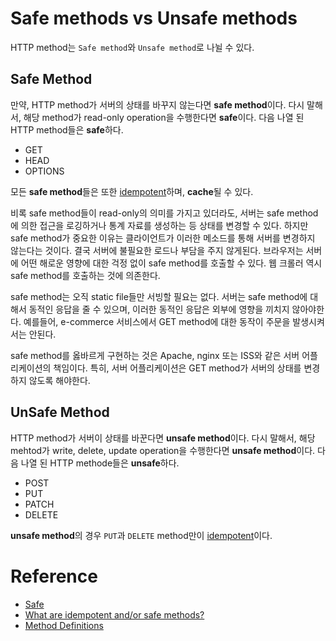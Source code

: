 # Safe methods vs Unsafe methods

HTTP method는 `Safe method`와 `Unsafe method`로 나뉠 수 있다. 

## Safe Method

만약, HTTP method가 서버의 상태를 바꾸지 않는다면 **safe method**이다. 다시 말해서, 해당 method가 read-only operation을 수행한다면 **safe**이다. 다음 나열 된 HTTP method들은 **safe**하다. 

* GET
* HEAD
* OPTIONS

모든 **safe method**들은 또한 [idempotent](./idempotent.md)하며, **cache**될 수 있다.  

비록 safe method들이 read-only의 의미를 가지고 있더라도, 서버는 safe method에 의한 접근을 로깅하거나 통계 자료를 생성하는 등 상태를 변경할 수 있다. 하지만 safe method가 중요한 이유는 클라이언트가 이러한 메소드를 통해 서버를 변경하지 않는다는 것이다. 결국 서버에 불필요한 로드나 부담을 주지 않게된다. 브라우저는 서버에 어떤 해로운 영향에 대한 걱정 없이 safe method를 호출할 수 있다. 웹 크롤러 역시 safe method를 호출하는 것에 의존한다.  

safe method는 오직 static file들만 서빙할 필요는 없다. 서버는 safe method에 대해서 동적인 응답을 줄 수 있으며, 이러한 동적인 응답은 외부에 영향을 끼치지 않아야한다. 예를들어, e-commerce 서비스에서 GET method에 대한 동작이 주문을 발생시켜서는 안된다. 

safe method를 옳바르게 구현하는 것은 Apache, nginx 또는 ISS와 같은 서버 어플리케이션의 책임이다. 특히, 서버 어플리케이션은 GET method가 서버의 상태를 변경하지 않도록 해야한다.  

## UnSafe Method

HTTP method가 서버이 상태를 바꾼다면 **unsafe method**이다. 다시 말해서, 해당 mehtod가 write, delete, update operation을 수행한다면 **unsafe method**이다. 다음 나열 된 HTTP methode들은 **unsafe**하다.

* POST
* PUT
* PATCH
* DELETE

**unsafe method**의 경우 `PUT`과 `DELETE` method만이 [idempotent](./idempotent.md)이다.  

# Reference

* [Safe](https://developer.mozilla.org/en-US/docs/Glossary/safe)
* [What are idempotent and/or safe methods?](http://restcookbook.com/HTTP%20Methods/idempotency/)
* [Method Definitions](https://www.w3.org/Protocols/rfc2616/rfc2616-sec9.html)